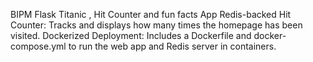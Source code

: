 BIPM Flask Titanic , Hit Counter  and fun facts App
Redis-backed Hit Counter: Tracks and displays how many times the homepage has been visited.
Dockerized Deployment: Includes a Dockerfile and docker-compose.yml to run the web app and Redis server in containers.
